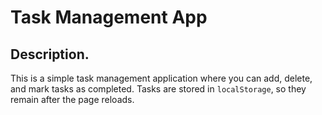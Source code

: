 # Task Management App

## Description.

This is a simple task management application where you can add, delete, and mark tasks as completed. Tasks are stored in `localStorage`, so they remain after the page reloads.
